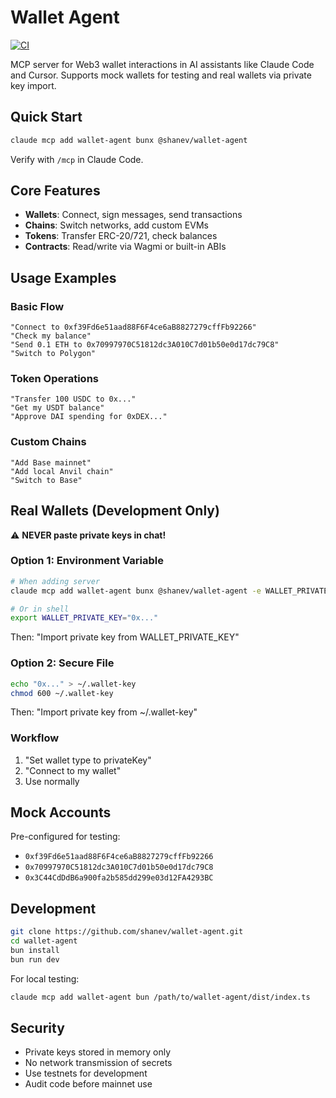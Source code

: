 # Wallet Agent

[![CI](https://github.com/shanev/wallet-agent/actions/workflows/ci.yml/badge.svg)](https://github.com/shanev/wallet-agent/actions/workflows/ci.yml)

MCP server for Web3 wallet interactions in AI assistants like Claude Code and Cursor. Supports mock wallets for testing and real wallets via private key import.

## Quick Start

```bash
claude mcp add wallet-agent bunx @shanev/wallet-agent
```

Verify with `/mcp` in Claude Code.

## Core Features

- **Wallets**: Connect, sign messages, send transactions
- **Chains**: Switch networks, add custom EVMs  
- **Tokens**: Transfer ERC-20/721, check balances
- **Contracts**: Read/write via Wagmi or built-in ABIs

## Usage Examples

### Basic Flow
```
"Connect to 0xf39Fd6e51aad88F6F4ce6aB8827279cffFb92266"
"Check my balance"
"Send 0.1 ETH to 0x70997970C51812dc3A010C7d01b50e0d17dc79C8"
"Switch to Polygon"
```

### Token Operations
```
"Transfer 100 USDC to 0x..."
"Get my USDT balance"
"Approve DAI spending for 0xDEX..."
```

### Custom Chains
```
"Add Base mainnet"
"Add local Anvil chain"
"Switch to Base"
```

## Real Wallets (Development Only)

⚠️ **NEVER paste private keys in chat!**

### Option 1: Environment Variable
```bash
# When adding server
claude mcp add wallet-agent bunx @shanev/wallet-agent -e WALLET_PRIVATE_KEY=0x...

# Or in shell
export WALLET_PRIVATE_KEY="0x..."
```
Then: "Import private key from WALLET_PRIVATE_KEY"

### Option 2: Secure File
```bash
echo "0x..." > ~/.wallet-key
chmod 600 ~/.wallet-key
```
Then: "Import private key from ~/.wallet-key"

### Workflow
1. "Set wallet type to privateKey"
2. "Connect to my wallet"
3. Use normally

## Mock Accounts

Pre-configured for testing:
- `0xf39Fd6e51aad88F6F4ce6aB8827279cffFb92266`
- `0x70997970C51812dc3A010C7d01b50e0d17dc79C8`
- `0x3C44CdDdB6a900fa2b585dd299e03d12FA4293BC`

## Development

```bash
git clone https://github.com/shanev/wallet-agent.git
cd wallet-agent
bun install
bun run dev
```

For local testing:
```bash
claude mcp add wallet-agent bun /path/to/wallet-agent/dist/index.ts
```

## Security

- Private keys stored in memory only
- No network transmission of secrets
- Use testnets for development
- Audit code before mainnet use
